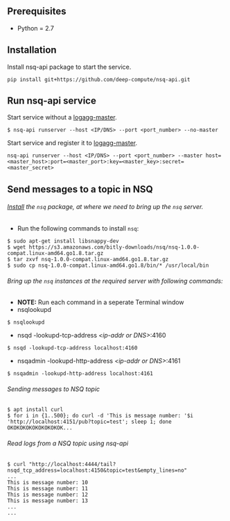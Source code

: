 ## Prerequisites
- Python = 2.7

## Installation
Install nsq-api package to start the service.
```
pip install git+https://github.com/deep-compute/nsq-api.git
```

## Run nsq-api service
Start service without a [logagg-master](https://github.com/deep-compute/logagg-master).
```
$ nsq-api runserver --host <IP/DNS> --port <port_number> --no-master
```
Start service and register it to [logagg-master](https://github.com/deep-compute/logagg-master).
```
nsq-api runserver --host <IP/DNS> --port <port_number> --master host=<master_host>:port=<master_port>:key=<master_key>:secret=<master_secret>
```

## Send messages to a topic in NSQ
###### [Install](http://nsq.io/deployment/installing.html) the `nsq` package, at where we need to bring up the `nsq` server.
- Run the following commands to install `nsq`:
```
$ sudo apt-get install libsnappy-dev
$ wget https://s3.amazonaws.com/bitly-downloads/nsq/nsq-1.0.0-compat.linux-amd64.go1.8.tar.gz
$ tar zxvf nsq-1.0.0-compat.linux-amd64.go1.8.tar.gz
$ sudo cp nsq-1.0.0-compat.linux-amd64.go1.8/bin/* /usr/local/bin
```

###### Bring up the `nsq` instances at the required server with following commands:
- **NOTE:** Run each command in a seperate Terminal window
- nsqlookupd
```
$ nsqlookupd
```
- nsqd -lookupd-tcp-address *<ip-addr or DNS\>*:4160
```
$ nsqd -lookupd-tcp-address localhost:4160
```
- nsqadmin -lookupd-http-address *<ip-addr or DNS\>*:4161
```
$ nsqadmin -lookupd-http-address localhost:4161
```

###### Sending messages to NSQ topic
```
$ apt install curl
$ for i in {1..500}; do curl -d 'This is message number: '$i 'http://localhost:4151/pub?topic=test'; sleep 1; done
OKOKOKOKOKOKOKOKOK...
```

###### Read logs from a NSQ topic using nsq-api
```
$ curl "http://localhost:4444/tail?nsqd_tcp_address=localhost:4150&topic=test&empty_lines=no"
...
This is message number: 10
This is message number: 11
This is message number: 12
This is message number: 13
...
...
```
